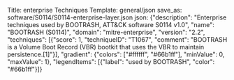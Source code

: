 Title: enterprise Techniques
Template: general/json
save_as: software/S0114/S0114-enterprise-layer.json
json: {"description": "Enterprise techniques used by BOOTRASH, ATT&CK software S0114 v1.0", "name": "BOOTRASH (S0114)", "domain": "mitre-enterprise", "version": "2.2", "techniques": [{"score": 1, "techniqueID": "T1067", "comment": "BOOTRASH is a Volume Boot Record (VBR) bootkit that uses the VBR to maintain persistence.[1]"}], "gradient": {"colors": ["#ffffff", "#66b1ff"], "minValue": 0, "maxValue": 1}, "legendItems": [{"label": "used by BOOTRASH", "color": "#66b1ff"}]}